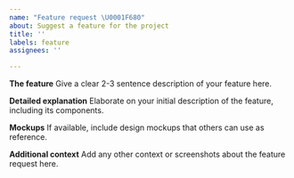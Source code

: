 ```yaml
---
name: "Feature request \U0001F680️"
about: Suggest a feature for the project
title: ''
labels: feature
assignees: ''

---
```


**The feature**
Give a clear 2-3 sentence description of your feature here.

**Detailed explanation**
Elaborate on your initial description of the feature, including its components.

**Mockups**
If available, include design mockups that others can use as reference.

**Additional context**
Add any other context or screenshots about the feature request here.
